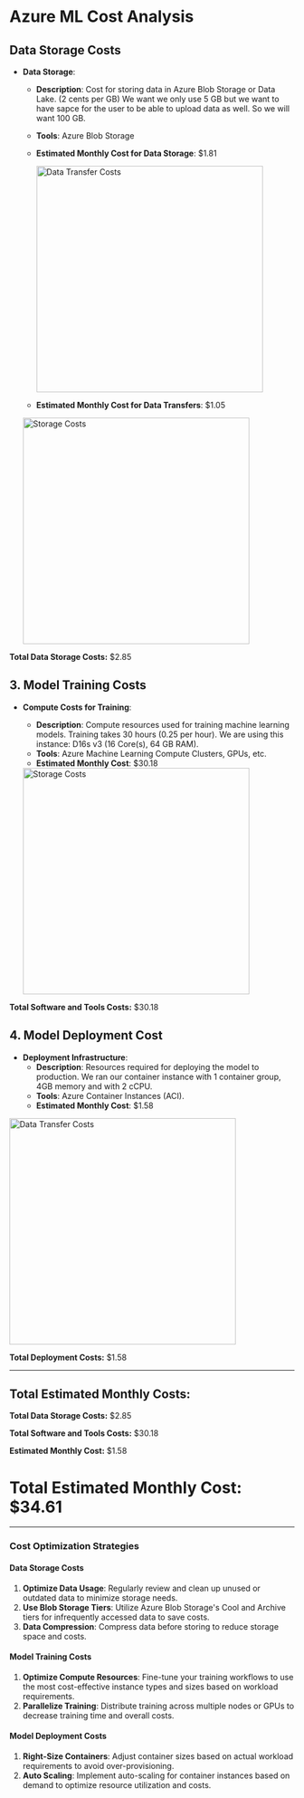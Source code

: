 # Azure ML Cost Analysis

## Data Storage Costs
- **Data Storage**:
  - **Description**: Cost for storing data in Azure Blob Storage or Data Lake. (2 cents per GB) We want we only use 5 GB but we want to have sapce for the user to be able to upload data as well. So we will want 100 GB.
  - **Tools**: Azure Blob Storage
  - **Estimated Monthly Cost for Data Storage**: $1.81

    <img src="Storage.png" alt="Data Transfer Costs" width="400" />

  - **Estimated Monthly Cost for Data Transfers**: $1.05

   <img src="options_data_transfer.png" alt="Storage Costs" width="400" />

**Total Data Storage Costs:** $2.85


## 3. Model Training Costs
- **Compute Costs for Training**:
  - **Description**: Compute resources used for training machine learning models. Training takes 30 hours (0.25 per hour). We are using this instance: D16s v3 (16 Core(s), 64 GB RAM).
  - **Tools**: Azure Machine Learning Compute Clusters, GPUs, etc.
  - **Estimated Monthly Cost**: $30.18

  <img src="Azure_ML.png" alt="Storage Costs" width="400" />

**Total Software and Tools Costs:** $30.18

## 4. Model Deployment Cost
- **Deployment Infrastructure**:
  - **Description**: Resources required for deploying the model to production. We ran our container instance with 1 container group, 4GB memory and with 2 cCPU.
  - **Tools**: Azure Container Instances (ACI).
  - **Estimated Monthly Cost**: $1.58

<img src="Azure_Container_instances.png" alt="Data Transfer Costs" width="400" />

**Total Deployment Costs:** $1.58

---
## Total Estimated Monthly Costs:
**Total Data Storage Costs:** $2.85

**Total Software and Tools Costs:** $30.18

**Estimated Monthly Cost:** $1.58

# Total Estimated Monthly Cost: $34.61
---

### Cost Optimization Strategies

#### Data Storage Costs
1. **Optimize Data Usage**: Regularly review and clean up unused or outdated data to minimize storage needs.
2. **Use Blob Storage Tiers**: Utilize Azure Blob Storage's Cool and Archive tiers for infrequently accessed data to save costs.
3. **Data Compression**: Compress data before storing to reduce storage space and costs.

#### Model Training Costs
1. **Optimize Compute Resources**: Fine-tune your training workflows to use the most cost-effective instance types and sizes based on workload requirements.
3. **Parallelize Training**: Distribute training across multiple nodes or GPUs to decrease training time and overall costs.

#### Model Deployment Costs
1. **Right-Size Containers**: Adjust container sizes based on actual workload requirements to avoid over-provisioning.
3. **Auto Scaling**: Implement auto-scaling for container instances based on demand to optimize resource utilization and costs.